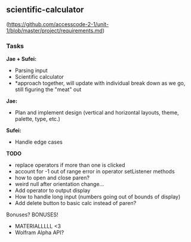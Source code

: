 ## scientific-calculator
(https://github.com/accesscode-2-1/unit-1/blob/master/project/requirements.md)

### Tasks

**Jae + Sufei:**
* Parsing input
* Scientific calculator
* *approach together, will update with individual break down as we go, still figuring the "meat" out

**Jae:**
* Plan and implement design (vertical and horizontal layouts, theme, palette, type, etc.)

**Sufei:**
* Handle edge cases

**TODO**
* replace operators if more than one is clicked
* account for -1 out of range error in operator setListener methods
* how to open and close paren?
* weird null after orientation change...
* Add operator to output display
* How to handle long input (numbers going out of bounds of display)
* Add delete button to basic calc instead of paren?

Bonuses? BONUSES!
* MATERIALLLLL <3
* Wolfram Alpha API?
